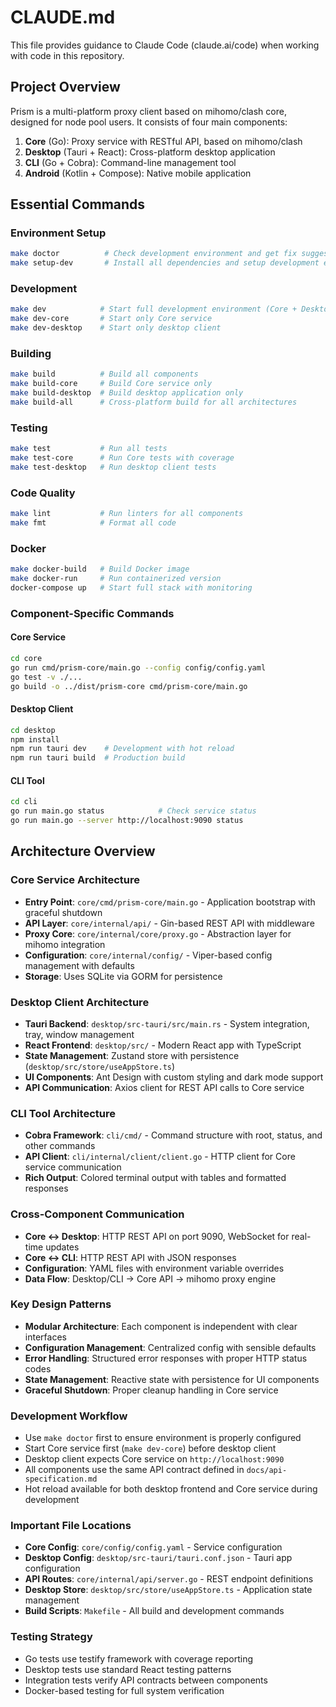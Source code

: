 # CLAUDE.md

This file provides guidance to Claude Code (claude.ai/code) when working with code in this repository.

## Project Overview

Prism is a multi-platform proxy client based on mihomo/clash core, designed for node pool users. It consists of four main components:

1. **Core** (Go): Proxy service with RESTful API, based on mihomo/clash
2. **Desktop** (Tauri + React): Cross-platform desktop application
3. **CLI** (Go + Cobra): Command-line management tool
4. **Android** (Kotlin + Compose): Native mobile application

## Essential Commands

### Environment Setup
```bash
make doctor          # Check development environment and get fix suggestions
make setup-dev       # Install all dependencies and setup development environment
```

### Development
```bash
make dev            # Start full development environment (Core + Desktop)
make dev-core       # Start only Core service
make dev-desktop    # Start only desktop client
```

### Building
```bash
make build          # Build all components
make build-core     # Build Core service only
make build-desktop  # Build desktop application only
make build-all      # Cross-platform build for all architectures
```

### Testing
```bash
make test           # Run all tests
make test-core      # Run Core tests with coverage
make test-desktop   # Run desktop client tests
```

### Code Quality
```bash
make lint           # Run linters for all components
make fmt            # Format all code
```

### Docker
```bash
make docker-build   # Build Docker image
make docker-run     # Run containerized version
docker-compose up   # Start full stack with monitoring
```

### Component-Specific Commands

#### Core Service
```bash
cd core
go run cmd/prism-core/main.go --config config/config.yaml
go test -v ./...
go build -o ../dist/prism-core cmd/prism-core/main.go
```

#### Desktop Client
```bash
cd desktop
npm install
npm run tauri dev    # Development with hot reload
npm run tauri build  # Production build
```

#### CLI Tool
```bash
cd cli
go run main.go status            # Check service status
go run main.go --server http://localhost:9090 status
```

## Architecture Overview

### Core Service Architecture
- **Entry Point**: `core/cmd/prism-core/main.go` - Application bootstrap with graceful shutdown
- **API Layer**: `core/internal/api/` - Gin-based REST API with middleware
- **Proxy Core**: `core/internal/core/proxy.go` - Abstraction layer for mihomo integration
- **Configuration**: `core/internal/config/` - Viper-based config management with defaults
- **Storage**: Uses SQLite via GORM for persistence

### Desktop Client Architecture
- **Tauri Backend**: `desktop/src-tauri/src/main.rs` - System integration, tray, window management
- **React Frontend**: `desktop/src/` - Modern React app with TypeScript
- **State Management**: Zustand store with persistence (`desktop/src/store/useAppStore.ts`)
- **UI Components**: Ant Design with custom styling and dark mode support
- **API Communication**: Axios client for REST API calls to Core service

### CLI Tool Architecture  
- **Cobra Framework**: `cli/cmd/` - Command structure with root, status, and other commands
- **API Client**: `cli/internal/client/client.go` - HTTP client for Core service communication
- **Rich Output**: Colored terminal output with tables and formatted responses

### Cross-Component Communication
- **Core ↔ Desktop**: HTTP REST API on port 9090, WebSocket for real-time updates
- **Core ↔ CLI**: HTTP REST API with JSON responses
- **Configuration**: YAML files with environment variable overrides
- **Data Flow**: Desktop/CLI → Core API → mihomo proxy engine

### Key Design Patterns
- **Modular Architecture**: Each component is independent with clear interfaces
- **Configuration Management**: Centralized config with sensible defaults
- **Error Handling**: Structured error responses with proper HTTP status codes
- **State Management**: Reactive state with persistence for UI components
- **Graceful Shutdown**: Proper cleanup handling in Core service

### Development Workflow
- Use `make doctor` first to ensure environment is properly configured
- Start Core service first (`make dev-core`) before desktop client
- Desktop client expects Core service on `http://localhost:9090`
- All components use the same API contract defined in `docs/api-specification.md`
- Hot reload available for both desktop frontend and Core service during development

### Important File Locations
- **Core Config**: `core/config/config.yaml` - Service configuration
- **Desktop Config**: `desktop/src-tauri/tauri.conf.json` - Tauri app configuration  
- **API Routes**: `core/internal/api/server.go` - REST endpoint definitions
- **Desktop Store**: `desktop/src/store/useAppStore.ts` - Application state management
- **Build Scripts**: `Makefile` - All build and development commands

### Testing Strategy
- Go tests use testify framework with coverage reporting
- Desktop tests use standard React testing patterns
- Integration tests verify API contracts between components
- Docker-based testing for full system verification